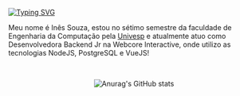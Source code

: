 [![Typing SVG](https://readme-typing-svg.herokuapp.com/?lines=Olá+😊&color=c3c3c3)](https://git.io/typing-svg)

<!--[![Typing SVG](https://readme-typing-svg.herokuapp.com/?lines=Take+a+☕+and+enjoy&color=c3c3c3)](https://git.io/typing-svg)-->
Meu nome é Inês Souza, estou no sétimo semestre da faculdade de Engenharia da Computação pela <a href="https://univesp.br">Univesp</a> e atualmente atuo como Desenvolvedora Backend Jr na Webcore Interactive, onde utilizo as tecnologias NodeJS, PostgreSQL e VueJS!

<br/>

<div align="center">
  
![Anurag's GitHub stats](https://github-readme-stats.vercel.app/api?username=inessouza&hide=issues,prs&&theme=tokyonight)
  
</div>
